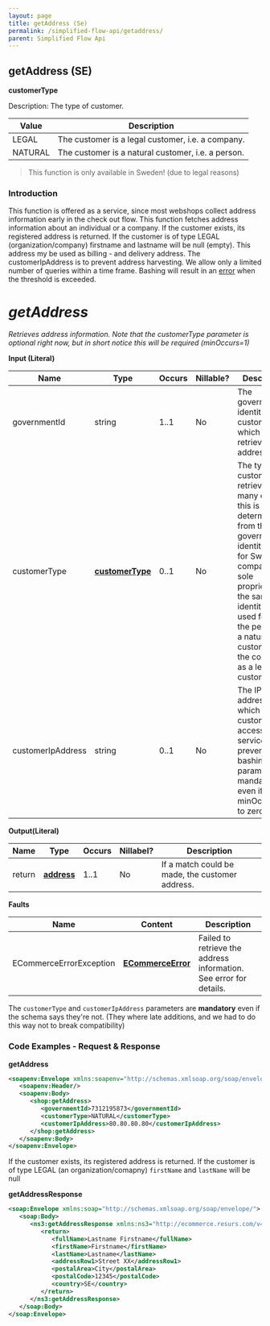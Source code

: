 ```yaml
---
layout: page
title: getAddress (Se)
permalink: /simplified-flow-api/getaddress/
parent: Simplified Flow Api
---
```



## getAddress (SE) 

**customerType**

Description: The type of customer.

| Value   | Description                                        |
|---------|----------------------------------------------------|
| LEGAL   | The customer is a legal customer, i.e. a company.  |
| NATURAL | The customer is a natural customer, i.e. a person. |

> This function is only available in Sweden! (due to legal reasons)

### Introduction
This function is offered as a service, since most webshops collect
address information early in the check out flow. This function fetches
address information about an individual or a company. If the customer
exists, its registered address is returned. If the customer is of type
LEGAL (organization/company) firstname and lastname will be null
(empty). This address my be used as billing - and delivery address. The
customerIpAddress is to prevent address harvesting. We allow only a
limited number of queries within a time frame. Bashing will result in an
[error](/development/errors--problem-solving-and-corner-cases/resurs-error-codes/) when the threshold is exceeded.

# *getAddress*
*Retrieves address information. Note that the customerType parameter is
optional right now, but in short notice this will be required
(minOccurs=1)*

**Input (Literal)**

| Name              | Type                             | Occurs | Nillable? | Description                                                                                                                                                                                                                                                          |
|-------------------|----------------------------------|--------|-----------|----------------------------------------------------------------------------------------------------------------------------------------------------------------------------------------------------------------------------------------------------------------------|
| governmentId      | string                           | 1..1   | No        | The government identity of the customer for which to retrieve the address.                                                                                                                                                                                           |
| customerType      | **[customerType](/development/api-types/customertype/)** | 0..1   | No        | The type of customer to retrieve. In many cases, this is easily determined from the government identity, but for Swedish companies in sole proprietorship, the same identity is used for both the person as a natural customer, and the company as a legal customer. |
| customerIpAddress | string                           | 0..1   | No        | The IP address from which the customer has accessed the service. To prevent bashing. This parameter is mandatory even if it has minOccurs set to zero.                                                                                                               |

**Output(Literal)**

| Name   | Type                   | Occurs | Nillabel? | Description                                     |
|--------|------------------------|--------|-----------|-------------------------------------------------|
| return | **[address](/development/api-types/address/)** | 1..1   | No        | If a match could be made, the customer address. |

**Faults**

| Name                    | Content                                  | Description                                                        |
|-------------------------|------------------------------------------|--------------------------------------------------------------------|
| ECommerceErrorException | **[ECommerceError](/development/api-types/ecommerceerror/)**     | Failed to retrieve the address information. See error for details. |

The `customerType` and `customerIpAddress` parameters are **mandatory**
even if the schema says they're not. (They where late additions, and we
had to do this way not to break compatibility)

### Code Examples - Request & Response
**getAddress**
```xml
<soapenv:Envelope xmlns:soapenv="http://schemas.xmlsoap.org/soap/envelope/" xmlns:shop="http://ecommerce.resurs.com/v4/msg/simplifiedshopflow">
   <soapenv:Header/>
   <soapenv:Body>
      <shop:getAddress>
         <governmentId>7312195873</governmentId>
         <customerType>NATURAL</customerType>
         <customerIpAddress>80.80.80.80</customerIpAddress>
      </shop:getAddress>
   </soapenv:Body>
</soapenv:Envelope>
```

If the customer exists, its registered address is returned. If the
customer is of type LEGAL (an
organization/comapny) `firstName` and `lastName` will be null

**getAddressResponse**
```xml
<soap:Envelope xmlns:soap="http://schemas.xmlsoap.org/soap/envelope/">
   <soap:Body>
      <ns3:getAddressResponse xmlns:ns3="http://ecommerce.resurs.com/v4/msg/shopflow" xmlns:ns2="http://ecommerce.resurs.com/v4/msg/exception">
         <return>
            <fullName>Lastname Firstname</fullName>
            <firstName>Firstname</firstName>
            <lastName>Lastname</lastName>
            <addressRow1>Street XX</addressRow1>
            <postalArea>City</postalArea>
            <postalCode>12345</postalCode>
            <country>SE</country>
         </return>
      </ns3:getAddressResponse>
   </soap:Body>
</soap:Envelope>
```

